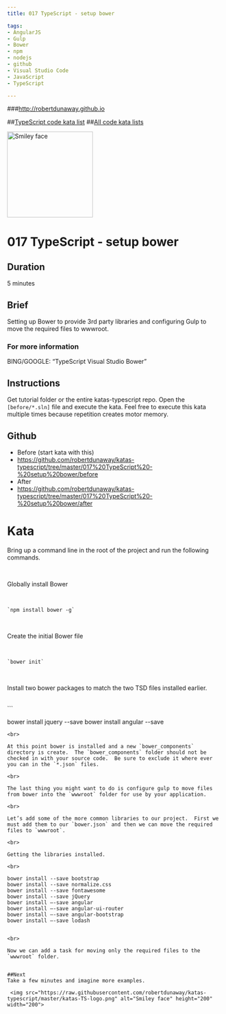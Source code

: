 ```yaml
---
title: 017 TypeScript - setup bower

tags: 
- AngularJS
- Gulp
- Bower
- npm
- nodejs
- github
- Visual Studio Code
- JavaScript
- TypeScript

---
```


###http://robertdunaway.github.io

##[TypeScript code kata list](http://mycodekatas.github.io/typescript.html)
##[All code kata lists](http://mycodekatas.github.io/)

 <img src="https://raw.githubusercontent.com/robertdunaway/katas-typescript/master/katas-TS-logo.png" alt="Smiley face" height="200" width="200"> 

# 017 TypeScript - setup bower

## Duration
5 minutes

## Brief
Setting up Bower to provide 3rd party libraries and configuring Gulp to move the required files to wwwroot.

### For more information 
BING/GOOGLE: “TypeScript Visual Studio Bower”

## Instructions
Get tutorial folder or the entire katas-typescript repo.
Open the `[before/*.sln]` file and execute the kata.
Feel free to execute this kata multiple times because repetition creates motor memory.

## Github
 - Before (start kata with this)
  - https://github.com/robertdunaway/katas-typescript/tree/master/017%20TypeScript%20-%20setup%20bower/before
 - After
  - https://github.com/robertdunaway/katas-typescript/tree/master/017%20TypeScript%20-%20setup%20bower/after


# Kata

Bring up a command line in the root of the project and run the following commands.

<br>

Globally install Bower

<br>

	`npm install bower -g`

<br>

Create the initial Bower file

<br>

	`bower init`

<br>

Install two bower packages to match the two TSD files installed earlier.

<br>
```

bower install jquery --save
bower install angular --save


```
<br>

At this point bower is installed and a new `bower_components` directory is create.  The `bower_components` folder should not be checked in with your source code.  Be sure to exclude it where ever you can in the `*.json` files.

<br>

The last thing you might want to do is configure gulp to move files from bower into the `wwwroot` folder for use by your application.

<br>

Let’s add some of the more common libraries to our project.  First we must add them to our `bower.json` and then we can move the required files to `wwwroot`.

<br>

Getting the libraries installed.

<br>

```

	bower install --save bootstrap
	bower install --save normalize.css
	bower install --save fontawesome
	bower install --save jQuery
	bower install –-save angular
	bower install –-save angular-ui-router
	bower install –-save angular-bootstrap
	bower install –-save lodash


```

<br>

Now we can add a task for moving only the required files to the `wwwroot` folder.


##Next
Take a few minutes and imagine more examples. 

 <img src="https://raw.githubusercontent.com/robertdunaway/katas-typescript/master/katas-TS-logo.png" alt="Smiley face" height="200" width="200"> 